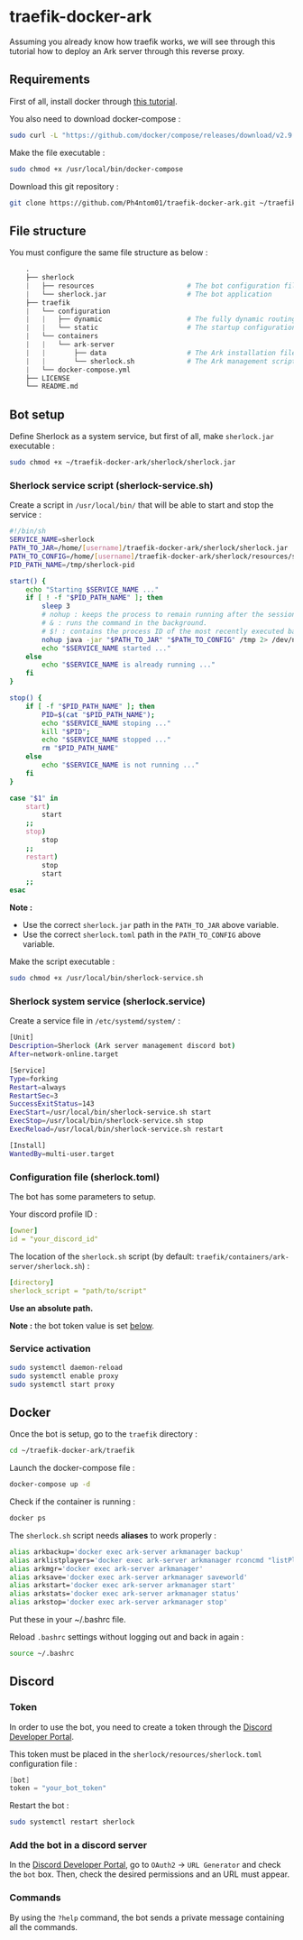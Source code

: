 # traefik-docker-ark

Assuming you already know how traefik works, we will see through this tutorial how to deploy an Ark server through this reverse proxy.

## Requirements

First of all, install docker through [this tutorial](https://docs.docker.com/engine/install/debian/).

You also need to download docker-compose :

```sh
sudo curl -L "https://github.com/docker/compose/releases/download/v2.9.0/docker-compose-$(uname -s)-$(uname -m)" -o /usr/local/bin/docker-compose
```

Make the file executable :

```sh
sudo chmod +x /usr/local/bin/docker-compose
```

Download this git repository :

```sh
git clone https://github.com/Ph4ntom01/traefik-docker-ark.git ~/traefik-docker-ark
```

## File structure

You must configure the same file structure as below :

```s
    .
    ├── sherlock
    |   ├── resources                       # The bot configuration file
    |   └── sherlock.jar                    # The bot application
    ├── traefik
    |   └── configuration
    |   |   ├── dynamic                     # The fully dynamic routing configuration
    |   |   └── static                      # The startup configuration
    |   └── containers
    |   |   └── ark-server
    |   |       ├── data                    # The Ark installation files
    |   |       └── sherlock.sh             # The Ark management script
    |   └── docker-compose.yml
    ├── LICENSE
    └── README.md
```

## Bot setup

Define Sherlock as a system service, but first of all, make `sherlock.jar` executable :

```sh
sudo chmod +x ~/traefik-docker-ark/sherlock/sherlock.jar
```

### Sherlock service script (sherlock-service.sh)

Create a script in `/usr/local/bin/` that will be able to start and stop the service :

```sh
#!/bin/sh
SERVICE_NAME=sherlock
PATH_TO_JAR=/home/[username]/traefik-docker-ark/sherlock/sherlock.jar
PATH_TO_CONFIG=/home/[username]/traefik-docker-ark/sherlock/resources/sherlock.toml
PID_PATH_NAME=/tmp/sherlock-pid

start() {
    echo "Starting $SERVICE_NAME ..."
    if [ ! -f "$PID_PATH_NAME" ]; then
        sleep 3
        # nohup : keeps the process to remain running after the session is closed.
        # & : runs the command in the background.
        # $! : contains the process ID of the most recently executed background pipeline.
        nohup java -jar "$PATH_TO_JAR" "$PATH_TO_CONFIG" /tmp 2> /dev/null & echo "$!" > "$PID_PATH_NAME"
        echo "$SERVICE_NAME started ..."
    else
        echo "$SERVICE_NAME is already running ..."
    fi
}

stop() {
    if [ -f "$PID_PATH_NAME" ]; then
        PID=$(cat "$PID_PATH_NAME");
        echo "$SERVICE_NAME stoping ..."
        kill "$PID";
        echo "$SERVICE_NAME stopped ..."
        rm "$PID_PATH_NAME"
    else
        echo "$SERVICE_NAME is not running ..."
    fi
}

case "$1" in
    start)
        start
    ;;
    stop)
        stop
    ;;
    restart)
        stop
        start
    ;;
esac
```

**Note :**

- Use the correct `sherlock.jar` path in the `PATH_TO_JAR` above variable.
- Use the correct `sherlock.toml` path in the `PATH_TO_CONFIG` above variable.

Make the script executable :

```sh
sudo chmod +x /usr/local/bin/sherlock-service.sh
```

### Sherlock system service (sherlock.service)

Create a service file in `/etc/systemd/system/` :

```sh
[Unit]
Description=Sherlock (Ark server management discord bot)
After=network-online.target

[Service]
Type=forking
Restart=always
RestartSec=3
SuccessExitStatus=143
ExecStart=/usr/local/bin/sherlock-service.sh start
ExecStop=/usr/local/bin/sherlock-service.sh stop
ExecReload=/usr/local/bin/sherlock-service.sh restart

[Install]
WantedBy=multi-user.target
```

### Configuration file (sherlock.toml)

The bot has some parameters to setup.

Your discord profile ID :

```yml
[owner]
id = "your_discord_id"
```

The location of the `sherlock.sh` script (by default: `traefik/containers/ark-server/sherlock.sh`) :

```yml
[directory]
sherlock_script = "path/to/script"
```

**Use an absolute path.**

**Note :** the bot token value is set [below](#token).

### Service activation

```sh
sudo systemctl daemon-reload
sudo systemctl enable proxy
sudo systemctl start proxy
```

## Docker

Once the bot is setup, go to the `traefik` directory :

```sh
cd ~/traefik-docker-ark/traefik
```

Launch the docker-compose file :


```sh
docker-compose up -d
```

Check if the container is running :

```sh
docker ps
```

The `sherlock.sh` script needs **aliases** to work properly :

```sh
alias arkbackup='docker exec ark-server arkmanager backup'
alias arklistplayers='docker exec ark-server arkmanager rconcmd "listPlayers"'
alias arkmgr='docker exec ark-server arkmanager'
alias arksave='docker exec ark-server arkmanager saveworld'
alias arkstart='docker exec ark-server arkmanager start'
alias arkstats='docker exec ark-server arkmanager status'
alias arkstop='docker exec ark-server arkmanager stop'
```

Put these in your ~/.bashrc file.

Reload `.bashrc` settings without logging out and back in again :

```sh
source ~/.bashrc
```

## Discord

### Token

In order to use the bot, you need to create a token through the [Discord Developer Portal](https://discord.com/developers/applications).

This token must be placed in the `sherlock/resources/sherlock.toml` configuration file :

```s
[bot]
token = "your_bot_token"
```

Restart the bot :

```sh
sudo systemctl restart sherlock
```

### Add the bot in a discord server

In the [Discord Developer Portal](https://discord.com/developers/applications), go to `OAuth2` -> `URL Generator` and check the `bot` box. Then, check the desired permissions and an URL must appear.

### Commands

By using the `?help` command, the bot sends a private message containing all the commands.
